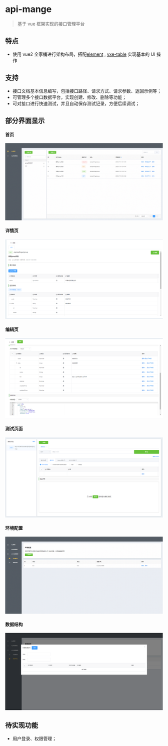 # api-mange

> 基于 vue 框架实现的接口管理平台

## 特点

- 使用 vue2 全家桶进行架构布局，搭配[element](https://github.com/ElemeFE/element) , [vxe-table](https://github.com/x-extends/vxe-table) 实现基本的 UI 操作

## 支持

- 接口文档基本信息编写，包括接口路径、请求方式、请求参数、返回示例等；
- 可管理多个接口数据平台，实现创建、修改、删除等功能；
- 可对接口进行快速测试，并且自动保存测试记录，方便后续调试；

## 部分界面显示

#### 首页

![](./src/assets/api-mange-index.png)

#### 详情页

![](./src/assets/api-mange-detail.png)

#### 编辑页

![](./src/assets/api-mange-edit.png)

#### 测试页面

![](./src/assets/api-mange-test.png)

#### 环境配置

![](./src/assets/api-mange-env.png)

#### 数据结构

![](./src/assets/api-mange-data.png)

## 待实现功能

- 用户登录、权限管理；
